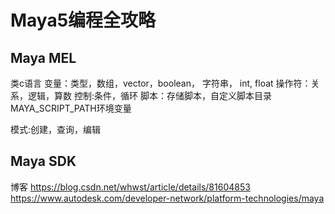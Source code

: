 # Maya5编程全攻略

## Maya MEL
类c语言
变量：类型，数组，vector，boolean， 字符串， int, float
操作符：关系，逻辑，算数
控制:条件，循环
脚本：存储脚本，自定义脚本目录 MAYA_SCRIPT_PATH环境变量

模式:创建，查询，编辑



## Maya SDK
博客 https://blog.csdn.net/whwst/article/details/81604853
https://www.autodesk.com/developer-network/platform-technologies/maya

